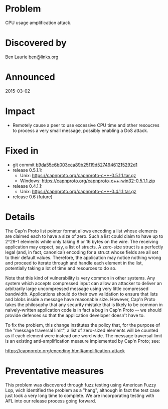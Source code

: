 Problem
=======

CPU usage amplification attack.

Discovered by
=============

Ben Laurie <ben@links.org>

Announced
=========

2015-03-02

Impact
======

- Remotely cause a peer to use excessive CPU time and other resoucres to
  process a very small message, possibly enabling a DoS attack.

Fixed in
========

- git commit [b9da55c6b003cca89b25f19d52749461215292d1][0]
- release 0.5.1.1:
  - Unix: https://capnproto.org/capnproto-c++-0.5.1.1.tar.gz
  - Windows: https://capnproto.org/capnproto-c++-win32-0.5.1.1.zip
- release 0.4.1.1:
  - Unix: https://capnproto.org/capnproto-c++-0.4.1.1.tar.gz
- release 0.6 (future)

[0]: https://github.com/sandstorm-io/capnproto/commit/b9da55c6b003cca89b25f19d52749461215292d1

Details
=======

The Cap'n Proto list pointer format allows encoding a list whose elements are
claimed each to have a size of zero. Such a list could claim to have up to
2^29-1 elements while only taking 8 or 16 bytes on the wire. The receiving
application may expect, say, a list of structs. A zero-size struct is a
perfectly legal (and, in fact, canonical) encoding for a struct whose fields
are all set to their default values. Therefore, the application may notice
nothing wrong and proceed to iterate through and handle each element in the
list, potentially taking a lot of time and resources to do so.

Note that this kind of vulnerability is very common in other systems. Any
system which accepts compressed input can allow an attacker to deliver an
arbitrarily large uncompressed message using very little compressed bandwidth.
Applications should do their own validation to ensure that lists and blobs
inside a message have reasonable size. However, Cap'n Proto takes the
philosophy that any security mistake that is likely to be common in
naively-written application code is in fact a bug in Cap'n Proto -- we should
provide defenses so that the application developer doesn't have to.

To fix the problem, this change institutes the policy that, for the purpose of
the "message traversal limit", a list of zero-sized elements will be counted as
if each element were instead one word wide. The message traversal limit is an
existing anti-amplification measure implemented by Cap'n Proto; see:

https://capnproto.org/encoding.html#amplification-attack

Preventative measures
=====================

This problem was discovered through fuzz testing using American Fuzzy Lop,
wich identified the problem as a "hang", although in fact the test case just
took a very long time to complete. We are incorporating testing with AFL into
our release process going forward.
